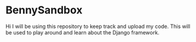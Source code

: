 # BennySandbox
Hi I will be using this repository to keep track and upload my code. This will be used to play around and learn about the Django framework.
